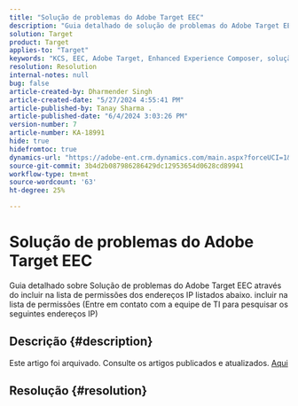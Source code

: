 ```yaml
---
title: "Solução de problemas do Adobe Target EEC"
description: "Guia detalhado de solução de problemas do Adobe Target EEC"
solution: Target
product: Target
applies-to: "Target"
keywords: "KCS, EEC, Adobe Target, Enhanced Experience Composer, solução de problemas"
resolution: Resolution
internal-notes: null
bug: false
article-created-by: Dharmender Singh
article-created-date: "5/27/2024 4:55:41 PM"
article-published-by: Tanay Sharma .
article-published-date: "6/4/2024 3:03:26 PM"
version-number: 7
article-number: KA-18991
hide: true
hidefromtoc: true
dynamics-url: "https://adobe-ent.crm.dynamics.com/main.aspx?forceUCI=1&pagetype=entityrecord&etn=knowledgearticle&id=00f6b9ef-491c-ef11-840b-6045bd034c54"
source-git-commit: 3b4d2b087986286429dc12953654d0628cd89941
workflow-type: tm+mt
source-wordcount: '63'
ht-degree: 25%

---
```


# Solução de problemas do Adobe Target EEC


Guia detalhado sobre Solução de problemas do Adobe Target EEC através do incluir na lista de permissões dos endereços IP listados abaixo. incluir na lista de permissões (Entre em contato com a equipe de TI para pesquisar os seguintes endereços IP)

## Descrição {#description}

Este artigo foi arquivado. Consulte os artigos publicados e atualizados. [Aqui](https://experienceleague.adobe.com/search.html?lang=pt-BR#sort=relevancy)

## Resolução {#resolution}

